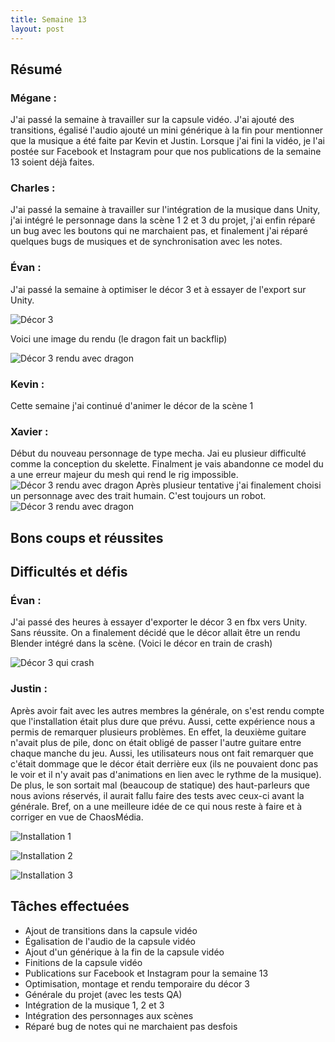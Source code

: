 ```yaml
---
title: Semaine 13
layout: post
---
```


## Résumé

### Mégane :

J'ai passé la semaine à travailler sur la capsule vidéo. J'ai ajouté des transitions, égalisé l'audio ajouté un mini générique à la fin pour mentionner que la musique a été faite par Kevin et Justin. Lorsque j'ai fini la vidéo, je l'ai postée sur Facebook et Instagram pour que nos publications de la semaine 13 soient déjà faites.

### Charles :

J'ai passé la semaine à travailler sur l'intégration de la musique dans Unity, j'ai intégré le personnage dans la scène 1 2 et 3 du projet, j'ai enfin réparé un bug avec les boutons qui ne marchaient pas, et finalement j'ai réparé quelques bugs de musiques et de synchronisation avec les notes.

### Évan :

J'ai passé la semaine à optimiser le décor 3 et à essayer de l'export sur Unity.

![Décor 3](../medias/decor3.png)

Voici une image du rendu (le dragon fait un backflip)

![Décor 3 rendu avec dragon](../medias/backflip.PNG)

### Kevin :

Cette semaine j'ai continué d'animer le décor de la scène 1

### Xavier :
Début du nouveau personnage de type mecha. Jai eu plusieur difficulté comme la conception du skelette. Finalment je vais abandonne ce model du a une erreur majeur du mesh qui rend le rig impossible.
![Décor 3 rendu avec dragon](../medias/Rex.JPG)
Après plusieur tentative j'ai finalement choisi un personnage avec des trait humain. C'est toujours un robot. 
![Décor 3 rendu avec dragon](../medias/CaptureRobot2.2.JPG)


## Bons coups et réussites

## Difficultés et défis

### Évan :

J'ai passé des heures à essayer d'exporter le décor 3 en fbx vers Unity. Sans réussite. On a finalement décidé que le décor allait être un rendu Blender intégré dans la scène. (Voici le décor en train de crash)

![Décor 3 qui crash](../medias/decor3_crash.png)

### Justin :

Après avoir fait avec les autres membres la générale, on s'est rendu compte que l'installation était plus dure que prévu. Aussi, cette expérience nous a permis de remarquer plusieurs problèmes. En effet, la deuxième guitare n'avait plus de pile, donc on était obligé de passer l'autre guitare entre chaque manche du jeu. Aussi, les utilisateurs nous ont fait remarquer que c'était dommage que le décor était derrière eux (ils ne pouvaient donc pas le voir et il n'y avait pas d'animations en lien avec le rythme de la musique). De plus, le son sortait mal (beaucoup de statique) des haut-parleurs que nous avions réservés, il aurait fallu faire des tests avec ceux-ci avant la générale. Bref, on a une meilleure idée de ce qui nous reste à faire et à corriger en vue de ChaosMédia.

![Installation 1](../medias/installation1.PNG)

![Installation 2](../medias/installation2.PNG)

![Installation 3](../medias/installation3.PNG)

## Tâches effectuées

- Ajout de transitions dans la capsule vidéo
- Égalisation de l'audio de la capsule vidéo
- Ajout d'un générique à la fin de la capsule vidéo
- Finitions de la capsule vidéo
- Publications sur Facebook et Instagram pour la semaine 13
- Optimisation, montage et rendu temporaire du décor 3
- Générale du projet (avec les tests QA)
- Intégration de la musique 1, 2 et 3
- Intégration des personnages aux scènes
- Réparé bug de notes qui ne marchaient pas desfois
